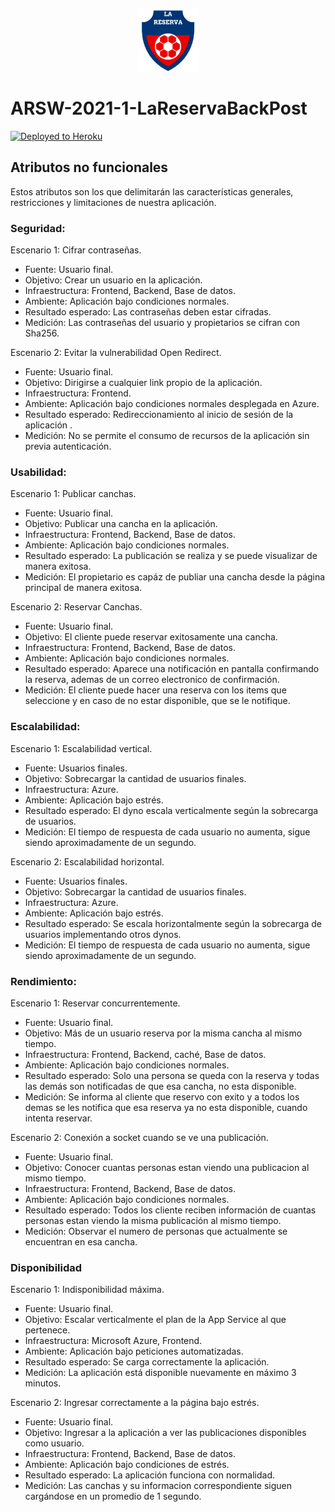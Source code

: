  <p align="center"> <img src="https://github.com/LA-RESERVA/ARSW-2021-1-LaReservaFront/blob/master/css/img/Logo.png" width="100" height="100"> </p>

# ARSW-2021-1-LaReservaBackPost

[![Deployed to Heroku](https://www.herokucdn.com/deploy/button.png)](https://cherry-surprise-79251.herokuapp.com/)


## **Atributos no funcionales**

Estos atributos son los que delimitarán las características generales, restricciones y limitaciones de nuestra aplicación.

### Seguridad:

Escenario 1: Cifrar contraseñas.

- Fuente: Usuario final.
- Objetivo: Crear un usuario en la aplicación.
- Infraestructura: Frontend, Backend, Base de datos.
- Ambiente: Aplicación bajo condiciones normales.
- Resultado esperado: Las contraseñas deben estar cifradas.
- Medición: Las contraseñas del usuario y propietarios se cifran con Sha256.


Escenario 2: Evitar la vulnerabilidad Open Redirect.

- Fuente: Usuario final.
- Objetivo: Dirigirse a cualquier link propio de la aplicación.
- Infraestructura: Frontend.
- Ambiente: Aplicación bajo condiciones normales desplegada en Azure.
- Resultado esperado: Redireccionamiento al inicio de sesión de la aplicación .
- Medición: No se permite el consumo de recursos de la aplicación sin previa autenticación.


### Usabilidad:

Escenario 1: Publicar canchas.

- Fuente: Usuario final.
- Objetivo: Publicar una cancha en la aplicación.
- Infraestructura: Frontend, Backend, Base de datos.
- Ambiente: Aplicación bajo condiciones normales.
- Resultado esperado: La publicación se realiza y se puede visualizar de manera exitosa.
- Medición: El propietario es capáz de publiar una cancha desde la página principal de manera exitosa.

Escenario 2: Reservar Canchas.

- Fuente: Usuario final.
- Objetivo: El cliente puede reservar exitosamente una cancha.
- Infraestructura: Frontend, Backend, Base de datos.
- Ambiente: Aplicación bajo condiciones normales.
- Resultado esperado: Aparece una notificación en pantalla confirmando la reserva, ademas de un correo electronico de confirmación.
- Medición: El cliente puede hacer una reserva con los items que seleccione y en caso de no estar disponible, que se le notifique.

### Escalabilidad:

Escenario 1: Escalabilidad vertical.

- Fuente: Usuarios finales.
- Objetivo: Sobrecargar la cantidad de usuarios finales.
- Infraestructura: Azure.
- Ambiente: Aplicación bajo estrés.
- Resultado esperado: El dyno escala verticalmente según la sobrecarga de usuarios.
- Medición: El tiempo de respuesta de cada usuario no aumenta, sigue siendo aproximadamente de un segundo.


Escenario 2: Escalabilidad horizontal.

- Fuente: Usuarios finales.
- Objetivo: Sobrecargar la cantidad de usuarios finales.
- Infraestructura: Azure.
- Ambiente: Aplicación bajo estrés.
- Resultado esperado: Se escala horizontalmente según la sobrecarga de usuarios implementando otros dynos.
- Medición: El tiempo de respuesta de cada usuario no aumenta, sigue siendo aproximadamente de un segundo.


### Rendimiento:

Escenario 1: Reservar concurrentemente.

- Fuente: Usuario final.
- Objetivo: Más de un usuario reserva por la misma cancha al mismo tiempo.
- Infraestructura: Frontend, Backend, caché, Base de datos.
- Ambiente: Aplicación bajo condiciones normales.
- Resultado esperado: Solo una persona se queda con la reserva y todas las demás son notificadas de que esa cancha, no esta disponible.
- Medición: Se informa al cliente que reservo con exito y a todos los demas se les notifica que esa reserva ya no esta  disponible, cuando intenta reservar.

Escenario 2: Conexión a socket cuando se ve una publicación. 

- Fuente: Usuario final.
- Objetivo: Conocer cuantas personas estan viendo una publicacion al mismo tiempo.
- Infraestructura: Frontend, Backend, Base de datos.
- Ambiente: Aplicación bajo condiciones normales.
- Resultado esperado: Todos los cliente reciben información de cuantas personas estan viendo la misma publicación al mismo tiempo.
- Medición: Observar el numero de personas que actualmente se encuentran en esa cancha. 

### Disponibilidad

Escenario 1: Indisponibilidad máxima.

- Fuente: Usuario final.
- Objetivo: Escalar verticalmente el plan de la App Service al que pertenece.
- Infraestructura: Microsoft Azure, Frontend.
- Ambiente: Aplicación bajo peticiones automatizadas.
- Resultado esperado: Se carga correctamente la aplicación.
- Medición: La aplicación está disponible nuevamente en máximo 3 minutos.

Escenario 2: Ingresar correctamente a la página bajo estrés.

- Fuente: Usuario final.
- Objetivo: Ingresar a la aplicación a ver las publicaciones disponibles como usuario.
- Infraestructura: Frontend, Backend, Base de datos.
- Ambiente: Aplicación bajo condiciones de estrés.
- Resultado esperado: La aplicación funciona con normalidad.
- Medición: Las canchas y su informacion correspondiente siguen cargándose en un promedio de 1 segundo.
